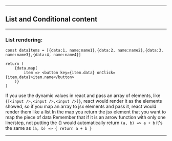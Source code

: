 --------------------------------------------------------------
## List and Conditional content
--------------------------------------------------------------

### List rendering:

    const dataItems = [{data:1, name:name1},{data:2, name:name2},{data:3, name:name3},{data:4, name:name4}]

    return (
        {data.map(
            item => <button key={item.data} onClick={item.data}>item.name</button>
        )}
    )

If you use the dynamic values in react and pass an array of elements, like `{[<input />,<input />,<input />]}`, react would render it as the elements showed, so if you map an array to jsx elements and pass it, react would render them like a list
In the map you return the jsx element that you want to map the piece of data
Remember that if it is an arrow function with only one line/step, not putting the {} would automatically return 
`(a, b) => a + b` it's the same as `(a, b) => { return a + b }`

--------------------------------------------------------------


